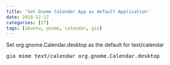 ```yaml
---
title: 'Set Gnome Calender App as default Application'
date: 2018-12-17
categories: [IT]
tags: [ubuntu, gnome, calendar, gio]
---
```


Set org.gnome.Calendar.desktop as the default for text/calendar  
<pre>gio mime text/calendar org.gnome.Calendar.desktop</pre>